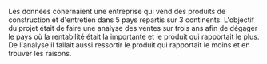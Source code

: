Les données conernaient une entreprise qui vend des produits de construction et d'entretien dans 5 pays repartis sur 3 continents.
L'objectif du projet était de faire une analyse des ventes sur trois ans afin de dégager le pays où la rentabilité était la importante et le produit qui rapportait le plus.
De l'analyse il fallait aussi ressortir le produit qui rapportait le moins et en trouver les raisons.
